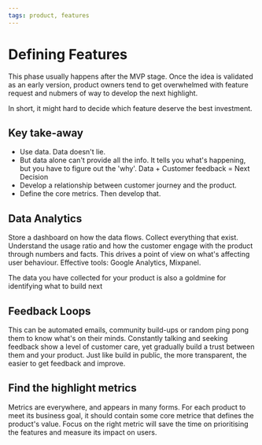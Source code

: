 ```yaml
---
tags: product, features
---
```


# Defining Features

This phase usually happens after the MVP stage. Once the idea is validated as an early version, product owners tend to get overwhelmed with feature request and nubmers of way to develop the next highlight. 

In short, it might hard to decide which feature deserve the best investment.

## Key take-away
- Use data. Data doesn't lie. 
- But data alone can't provide all the info. It tells you what's happening, but you have to figure out the 'why'. Data + Customer feedback = Next Decision
- Develop a relationship between customer journey and the product. 
- Define the core metrics. Then develop that. 


## Data Analytics
Store a dashboard on how the data flows. Collect everything that exist. Understand the usage ratio and how the customer engage with the product through numbers and facts. This drives a point of view on what's affecting user behaviour.
Effective tools: Google Analytics, Mixpanel.

The data you have collected for your product is also a goldmine for identifying what to build next

## Feedback Loops
This can be automated emails, community build-ups or random ping pong them to know what's on their minds. Constantly talking and seeking feedback show a level of customer care, yet gradually build a trust between them and your product. Just like build in public, the more transparent, the easier to get feedback and improve. 

## Find the highlight metrics
Metrics are everywhere, and appears in many forms. For each product to meet its business goal, it should contain some core metrice that defines the product's value. 
Focus on the right metric will save the time on prioritising the features and measure its impact on users.